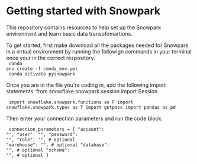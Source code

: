 # Getting started with Snowpark
This repository contains resources to help set up the Snowpark environment and learn basic data transofomartions.

To get started, first make download all the packages needed for Snowpark in a virtual environment by running the followign commands in your terminal once your in the correct respository.  <br>
<code> conda env create -f conda_env.yml <br>
conda activate pysnowpark </code> <br> 

Once you are in the file you're coding in, add the following import statements. 
from snowflake.snowpark.session import Session

<code> import snowflake.snowpark.functions as F
import snowflake.snowpark.types as T
import getpass
import pandas as pd </code>

Then enter your connection parameters and run the code block.
    
<code> connection_parameters = {
    "account": "<your snowflake account>",
    "user": "<your snowflake user>",
    "password": "<your snowflake password>",
    "role": "<your snowflake role>",  # optional
    "warehouse": "<your snowflake warehouse>",  # optional
    "database": "<your snowflake database>",  # optional
    "schema": "<your snowflake schema>",  # optional
  }  </code>
